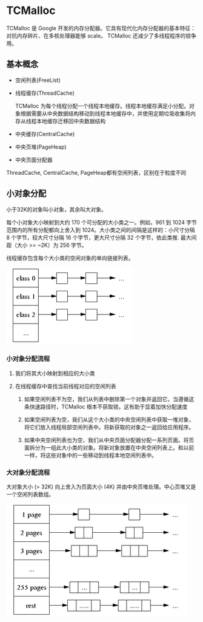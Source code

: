 # TCMalloc

TCMalloc 是 Google 开发的内存分配器。它具有现代化内存分配器的基本特征：对抗内存碎片、在多核处理器能够 scale。
TCMalloc 还减少了多线程程序的锁争用。

## 基本概念

- 空闲列表(FreeList)
- 线程缓存(ThreadCache)

    TCMalloc 为每个线程分配一个线程本地缓存。线程本地缓存满足小分配。对象根据需要从中央数据结构移动到线程本地缓存中，并使用定期垃圾收集将内存从线程本地缓存迁移回中央数据结构

- 中央缓存(CentralCache)
- 中央页堆(PageHeap)
- 中央页面分配器

ThreadCache, CentralCache, PageHeap都有空闲列表，区别在于粒度不同

## 小对象分配

小于32K的对象叫小对象，其余叫大对象。

每个小对象大小映射到大约 170 个可分配的大小类之一。例如，961 到 1024 字节范围内的所有分配都向上舍入到 1024。大小类之间的间隔是这样的：小尺寸分隔 8 个字节，较大尺寸分隔 16 个字节，更大尺寸分隔 32 个字节，依此类推. 最大间距（大小 >= ~2K）为 256 字节。

线程缓存包含每个大小类的空闲对象的单向链接列表。

![](./空闲列表.gif)

### 小对象分配流程

1. 我们将其大小映射到相应的大小类

2. 在线程缓存中查找当前线程对应的空闲列表

    1. 如果空闲列表不为空，我们从列表中删除第一个对象并返回它。当遵循这条快速路径时，TCMalloc 根本不获取锁。这有助于显着加快分配速度

    2. 如果空闲列表为空，我们从这个大小类的中央空闲列表中获取一堆对象，将它们放入线程局部空闲列表中。将新获取的对象之一返回给应用程序。

    3. 如果中央空闲列表也为空，我们从中央页面分配器分配一系列页面。将页面拆分为一组此大小类的对象。将新对象放置在中央空闲列表上。和以前一样，将这些对象中的一些移动到线程本地空闲列表中。

### 大对象分配流程

大对象大小 (> 32K) 向上舍入为页面大小 (4K) 并由中央页堆处理。中心页堆又是一个空闲列表数组。

![](./pageheap.gif)
